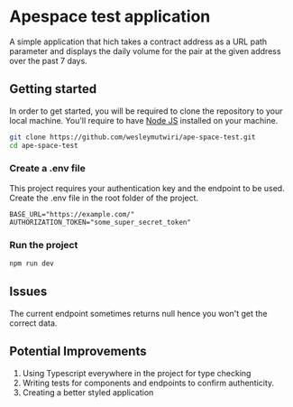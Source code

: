 # Apespace test application

A simple application that hich takes a contract address as a URL path parameter and displays the daily volume for the pair at the given address over the past 7 days.

## Getting started

In order to get started, you will be required to clone the repository to your local machine. You'll require to have [Node JS](https://nodejs.org/en/) installed on your machine.

```bash
git clone https://github.com/wesleymutwiri/ape-space-test.git
cd ape-space-test
```

### Create a .env file

This project requires your authentication key and the endpoint to be used. Create the .env file in the root folder of the project.

```env
BASE_URL="https://example.com/"
AUTHORIZATION_TOKEN="some_super_secret_token"
```

### Run the project

```bash
npm run dev
```

## Issues

The current endpoint sometimes returns null hence you won't get the correct data.

## Potential Improvements

1. Using Typescript everywhere in the project for type checking
2. Writing tests for components and endpoints to confirm authenticity.
3. Creating a better styled application
